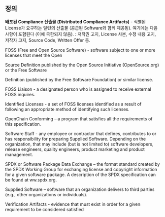 ## 정의

**배포된 Compliance 산출물 (Distributed Compliance Artifacts)** - 식별된 License가 요구하는 일련의 산출물 (공급된 Software와 함께 제공됨). 여기에는 다음 사항이 포함된다 (이에 국한되지 않음). : 저작권 고지, License 사본, 수정 내용 고지, 저작자 고지, Source Code, Written Offer 등. 

FOSS (Free and Open Source Software) - software subject to one or more licenses that meet the Open

Source Definition published by the Open Source Initiative (OpenSource.org) or the Free Software

Definition (published by the Free Software Foundation) or similar license.

FOSS Liaison - a designated person who is assigned to receive external FOSS inquires.

Identified Licenses - a set of FOSS licenses identified as a result of following an appropriate method of identifying such licenses.

OpenChain Conforming – a program that satisfies all the requirements of this specification.

Software Staff - any employee or contractor that defines, contributes to or has responsibility for preparing Supplied Software. Depending on the organization, that may include (but is not limited to) software developers, release engineers, quality engineers, product marketing and product management.

SPDX or Software Package Data Exchange – the format standard created by the SPDX Working Group for exchanging license and copyright information for a given software package. A description of the SPDX specification can be found at ww.spdx.org.

Supplied Software – software that an organization delivers to third parties (e.g., other organizations or individuals).

Verification Artifacts - evidence that must exist in order for a given requirement to be considered satisfied
